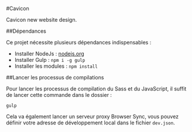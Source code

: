 #Cavicon

Cavicon new website design.

##Dépendances

Ce projet nécessite plusieurs dépendances indispensables :

 - Installer NodeJs : [nodejs.org](http://nodejs.org/)
 - Installer Gulp : `npm i -g gulp`
 - Installer les modules : `npm install`

##Lancer les processus de compilations

Pour lancer les processus de compilation du Sass et du JavaScript, il suffit de lancer cette commande dans le dossier :

```shell
gulp
```

Cela va également lancer un serveur proxy Browser Sync, vous pouvez définir votre adresse de développement local dans le fichier `dev.json`.